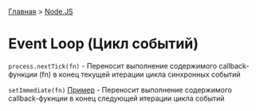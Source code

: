 [Главная](../../README.md#readme) > [Node.JS](../README.md#readme)

# Event Loop (Цикл событий)

`process.nextTick(fn)` - Переносит выполнение содержимого callback-функции (fn) в конец текущей итерации цикла синхронных событий

`setImmediate(fn)` [Пример](immediate\number-listener.js) - Переносит выполнение содержимого callback-фукнции в конец следующей итерации цикла событий